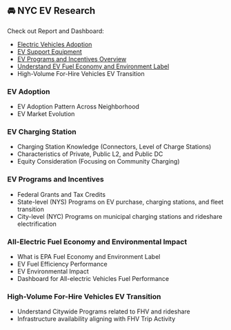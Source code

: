 ## 🚘 NYC EV Research

Check out Report and Dashboard: 
- [Electric Vehicles Adoption](https://joyceyin.github.io/projects/ev/ev_adopt.html)
- [EV Support Equipment](https://joyceyin.github.io/projects/ev/ev_infra.html)
- [EV Programs and Incentives Overview](https://joyceyin.github.io/projects/hubcontent/evpolicy.html)
- [Understand EV Fuel Economy and Environment Label](https://joyceyin.github.io/projects/hubcontent/evfueleco.html)
- High-Volume For-Hire Vehicles EV Transition


### EV Adoption

- EV Adoption Pattern Across Neighborhood
- EV Market Evolution

### EV Charging Station

- Charging Station Knowledge (Connectors, Level of Charge Stations)
- Characteristics of Private, Public L2, and Public DC
- Equity Consideration (Focusing on Community Charging)

### EV Programs and Incentives
- Federal Grants and Tax Credits
- State-level (NYS) Programs on EV purchase, charging stations, and fleet transition
- City-level (NYC) Programs on municipal charging stations and rideshare electrification

### All-Electric Fuel Economy and Environmental Impact
- What is EPA Fuel Economy and Environment Label
- EV Fuel Efficiency Performance
- EV Environmental Impact
- Dashboard for All-electric Vehicles Fuel Performance

### High-Volume For-Hire Vehicles EV Transition
- Understand Citywide Programs related to FHV and rideshare
- Infrastructure availability aligning with FHV Trip Activity
